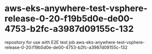 # aws-eks-anywhere-test-vsphere-release-0-20-f19b5d0e-de00-4753-b2fc-a3987d09155c-132
repository for use with E2E test job aws-eks-anywhere-test-vsphere-release-0-20:f19b5d0e-de00-4753-b2fc-a3987d09155c-132
